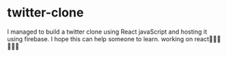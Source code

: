 # twitter-clone
I managed to build a twitter clone using React javaScript and hosting it using firebase. I hope this can help someone to learn.
working on react🚀🚀🚀🚀🚀🚀
